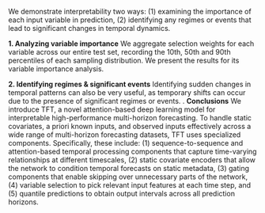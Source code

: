 We demonstrate interpretability two ways: (1) examining the importance of each input variable in prediction, (2) identifying any regimes or events that lead to significant changes in temporal dynamics. 

**1. Analyzing variable importance**
We aggregate selection weights for each variable across our entire test set, recording the 10th, 50th and 90th percentiles of each sampling distribution. We present the results for its variable importance analysis.

**2. Identifying regimes & significant events**
Identifying sudden changes in temporal patterns can also be very useful, as temporary shifts can occur due to the presence of significant regimes or events. 
.
**Conclusions**
We introduce TFT, a novel attention-based deep learning model for interpretable high-performance multi-horizon forecasting. To handle static covariates, a priori known inputs, and observed inputs effectively across a wide range of multi-horizon forecasting datasets, TFT uses specialized components. Specifically, these include: (1) sequence-to-sequence and attention-based temporal processing components that capture time-varying relationships at different timescales, (2) static covariate encoders that allow the network to condition temporal forecasts on static metadata, (3) gating components that enable skipping over unnecessary parts of the network, (4) variable selection to pick relevant input features at each time step, and (5) quantile predictions to obtain output intervals across all prediction horizons. 
